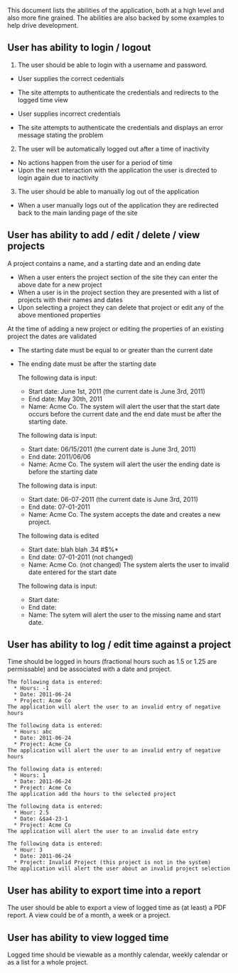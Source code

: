 This document lists the abilities of the application, both at a high level and
also more fine grained. The abilities are also backed by some examples to help
drive development.

## User has ability to login / logout
1. The user should be able to login with a username and password.
  * User supplies the correct cedentials
  * The site attempts to authenticate the credentials and redirects to the logged time view


  * User supplies incorrect credentials
  * The site attempts to authenticate the credentials and displays an error message stating the problem

2. The user will be automatically logged out after a time of inactivity
  * No actions happen from the user for a period of time
  * Upon the next interaction with the application the user is directed to login again due to inactivity

3. The user should be able to manually log out of the application
  * When a user manually logs out of the application they are redirected back to the main landing page of the site

## User has ability to add / edit / delete / view projects
A project contains a name, and a starting date and an ending date

  * When a user enters the project section of the site they can enter the above date for a new project
  * When a user is in the project section they are presented with a list of projects with their names and dates
  * Upon selecting a project they can delete that project or edit any of the above mentioned properties

  At the time of adding a new project or editing the properties of an existing project the dates are validated

  * The starting date must be equal to or greater than the current date
  * The ending date must be after the starting date


    The following data is input:
       * Start date: June 1st, 2011 (the current date is June 3rd, 2011)
       * End date: May 30th, 2011
       * Name: Acme Co.
    The system will alert the user that the start date occurs before the current date and the end date must be
    after the starting date.

    The following data is input:
       * Start date: 06/15/2011 (the current date is June 3rd, 2011)
       * End date: 2011/06/06
       * Name: Acme Co.
    The system will alert the user the ending date is before the starting date

    The following data is input:
       * Start date: 06-07-2011 (the current date is June 3rd, 2011)
       * End date: 07-01-2011
       * Name: Acme Co.
    The system accepts the date and creates a new project.

    The following data is edited
      * Start date: blah blah .34 #$%*
      * End date: 07-01-2011 (not changed)
      * Name: Acme Co. (not changed)
    The system alerts the user to invalid date entered for the start date

    The following data is input:
      * Start date:
      * End date:
      * Name:
    The sytem will alert the user to the missing name and start date.

## User has ability to log / edit time against a project
Time should be logged in hours (fractional hours such as 1.5 or 1.25 are permissable)
and be associated with a date and project.

    The following data is entered:
      * Hours: -1
      * Date: 2011-06-24
      * Project: Acme Co
    The application will alert the user to an invalid entry of negative hours

    The following data is entered:
      * Hours: abc
      * Date: 2011-06-24
      * Project: Acme Co
    The application will alert the user to an invalid entry of negative hours

    The following data is entered:
      * Hours: 1
      * Date: 2011-06-24
      * Project: Acme Co
    The application add the hours to the selected project

    The following data is entered:
      * Hour: 2.5
      * Date: &$a4-23-1
      * Project: Acme Co
    The application will alert the user to an invalid date entry

    The following data is entered:
      * Hour: 3
      * Date: 2011-06-24
      * Project: Invalid Project (this project is not in the system)
    The application will alert the user about an invalid project selection

## User has ability to export time into a report
The user should be able to export a view of logged time as (at least) a PDF report.
A view could be of a month, a week or a project.

## User has ability to view logged time
Logged time should be viewable as a monthly calendar, weekly calendar or as a list
for a whole project.
